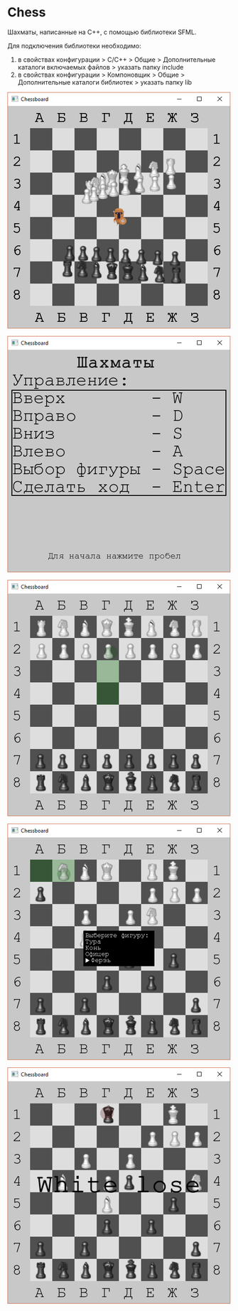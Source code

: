 # Chess
Шахматы, написанные на C++, с помощью библиотеки SFML.

Для подключения библиотеки необходимо:
1. в свойствах конфигурации > C/C++ > Общие > Дополнительные каталоги включаемых файлов > указать папку include
2. в свойствах конфигурации > Компоновщик > Общие > Дополнительные каталоги библиотек > указать папку lib

![Пасхалка](https://github.com/LoysoPandohva/Chess_game/blob/master/screenshot/Начало%20пасхалки.png)

![Стартовый экран](https://github.com/LoysoPandohva/Chess_game/blob/master/screenshot/Стартовый%20экран.png)

![Возможный ход](https://github.com/LoysoPandohva/Chess_game/blob/master/screenshot/Подцветка%20возможного%20хода%20пешки.png)

![Меню выбора фигуры](https://github.com/LoysoPandohva/Chess_game/blob/master/screenshot/Меню%20выбора%20фигуры%20на%20замену%20пешке.png)

![Победа белых](https://github.com/LoysoPandohva/Chess_game/blob/master/screenshot/Экран%20победы%20белых.png)
